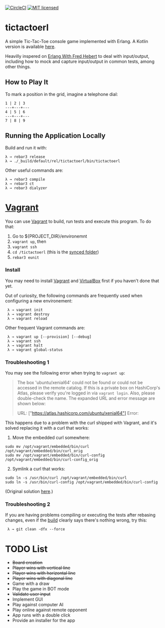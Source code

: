 [![CircleCI](https://circleci.com/gh/rafaelfiume/tictactoerl/tree/master.svg?style=svg)](https://circleci.com/gh/rafaelfiume/tictactoerl/tree/master) [![MIT licensed](https://img.shields.io/badge/license-MIT-blue.svg)](https://github.com/rafaelfiume/tictactoerl/blob/master/LICENSE)
# tictactoerl

A simple Tic-Tac-Toe console game implemented with Erlang. A Kotlin version is available [here](https://github.com/rafaelfiume/tictactoe).

Heavilly inspered on [Erlang With Fred Hebert](https://howistart.org/posts/erlang/1) to deal with input/output, including how to mock and capture input/output in common tests, among other things. 

## How to Play It

To mark a position in the grid, imagine a telephone dial:

    1 | 2 | 3
    ---+---+---
    4 | 5 | 6
    ---+---+---
    7 | 8 | 9

## Running the Application Locally

Build and run it with:

    λ → rebar3 release
    λ → ./_build/default/rel/tictactoerl/bin/tictactoerl

Other useful commands are:

    λ → rebar3 compile
    λ → rebar3 ct
    λ → rebar3 dialyzer


# [Vagrant](#vagrant)

You can use [Vagrant](https://www.vagrantup.com) to build, run tests and execute this program. To do that:

1. Go to ${PROJECT_DIR}/environemnt
2. `vagrant up`, then
3. `vagrant ssh`
4. `cd /tictactoerl` (this is the [synced folder](https://www.vagrantup.com/docs/synced-folders/))
5. `rebar3 eunit`

### Install

You may need to install [Vagrant](https://www.vagrantup.com/downloads.html) and [VirtualBox](https://www.virtualbox.org/wiki/Downloads) first if you haven't done that yet.

Out of curiosity, the following commands are frequently used when configuring a new environement:

     λ → vagrant init
     λ → vagrant destroy
     λ → vagrant reload

Other frequent Vagrant commands are:

     λ → vagrant up [--provision] [--debug]
     λ → vagrant ssh
     λ → vagrant halt
     λ → vagrant global-status

### Troubleshooting 1

You may see the following error when trying to `vagrant up`:

> The box 'ubuntu/xenial64' could not be found or
could not be accessed in the remote catalog. If this is a private
box on HashiCorp's Atlas, please verify you're logged in via
`vagrant login`. Also, please double-check the name. The expanded
URL and error message are shown below:
>
> URL: ["https://atlas.hashicorp.com/ubuntu/xenial64"]
Error: 

This happens due to a problem with the curl shipped with Vagrant, and it's solved replacing it with a curl that works:

1. Move the embedded curl somewhere:

```shell-script
sudo mv /opt/vagrant/embedded/bin/curl /opt/vagrant/embedded/bin/curl_orig
sudo mv /opt/vagrant/embedded/bin/curl-config /opt/vagrant/embedded/bin/curl-config_orig
```

2. Symlink a curl that works:

```shell-script
sudo ln -s /usr/bin/curl /opt/vagrant/embedded/bin/curl
sudo ln -s /usr/bin/curl-config /opt/vagrant/embedded/bin/curl-config
```

(Original solution [here](https://github.com/mitchellh/vagrant/issues/5016).)

### Troubleshooting 2

If you are having problems compiling or executing the tests after rebasing changes, even if the [build](https://circleci.com/gh/rafaelfiume/tictactoerl) clearly says there's nothing wrong, try this:

     λ → git clean -dfx --force


# TODO List

* ~~Board creation~~
* ~~Player wins with vertical line~~
* ~~Player wins with horizontal line~~
* ~~Player wins with diagonal line~~
* Game with a draw
* Play the game in BOT mode
* ~~Validate user input~~
* Implement GUI
* Play against computer AI
* Play online against remote opponent
* App runs with a double click
* Provide an installer for the app
